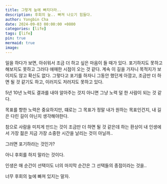 ```yaml
---
title: 그렇게 늪에 빠지더라..
description: 후회의 늪.. 빠져 나오기 힘들다.
author: Yongbin Cha 
date: 2024-09-03 00:00:00 +0800
categories: [life]
tags: [life]
pin: true
mermaid: true
image:
---
```


일을 하다가 보면, 아쉬워서 조금 더 하고 싶은 마음이 들 때가 있다. 포기하지도 못하고 해보지도 못하고 그러다 애매한 시점이 오는 것 같다. 
계속 이 길을 가자니 목적지가 보이지도 않고 확신도 없다. 그렇다고 포기를 하자니 그동안 했던게 아깜고, 조금만 더 하면 될 것 같기도 하고, 
이러지도 저러지도 못하고 있다. 

5년 10년 노력도 결과를 내야 알아주는 것지 아니면 그냥 노력 덜 한 사람이 되는 것 같다. 

목표를 향한 노력은 중요하지만, 떄로는 그 목표가 정말 내가 원하는 목표인건지, 내 길은 다린 길이 아닌지 생각해야한다. 

참으로 사람을 미치게 만드는 것이 조금만 더 하면 될 것 같은데 하는 환상이 내 인생에서 가장 젊은 지금 가장 소중한 시간을 날리는 것이 아닐까..

그러면 포기하라는 것인가? 

아니 후회를 하지 말라는 것이다. 

인생은 매 순간이 선택이도 너의 마지막 순간은 그 선택들의 종점이라는 것을.. 

너무 후회의 늪에 빠져 있지는 말자.
